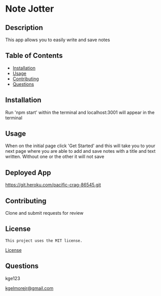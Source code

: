 # **Note Jotter**

## **Description**

This app allows you to easily write and save notes

## **Table of Contents**

- [Installation](#installation)
- [Usage](#usage)
- [Contributing](#contributing)
- [Questions](#questions)

## **Installation**

Run 'npm start' within the terminal and localhost:3001 will appear in the terminal
  
## **Usage**

When on the initial page click 'Get Started' and this will take you to your next page where you are able to add and save notes with a title and text written. Without one or the other it will not save 

## **Deployed App**

https://git.heroku.com/pacific-crag-86545.git

## **Contributing**

Clone and submit requests for review

## License
    
    This project uses the MIT license.
[License](#license)

## **Questions**

kge123

kgelmorejr@gmail.com